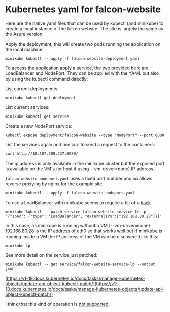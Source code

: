 # Kubernetes yaml for falcon-website

Here are the native yaml files that can be used by kubectl (and minikube) to
create a local instance of the falken website. The site is largely the same as
the Azure version.

Apply the deployment, this will create two pods running the application
on the local machine:

    minikube kubectl -- apply -f falcon-website-deployment.yaml

To access the application apply a service, the two provided here are
LoadBalancer and NodePort. They can be applied with the YAML but also by using
the kubectl command directly:

List current deployments:

    minikube kubectl get deployment

List current services:

    minikube kubectl get service

Create a new NodePort service:

    kubectl expose deployment/falcon-website --type "NodePort" --port 8080

List the services again and use curl to send a request to the containers:

    curl http://10.107.209.237:8080/

The ip address is only available in the minikube cluster but the exposed port
is available on the VM's (or host if using --vm-driver=none) IP address.

`falcon-website-nodeport.yaml` uses a fixed port number and so allows reverse
proxying by nginx for the example site.

    minikube kubectl -- apply -f falcon-website-nodeport.yaml

To use a LoadBalancer with minikube seems to require a bit of a
[hack](https://blog.codonomics.com/2019/02/loadbalancer-support-with-minikube-for-k8s.html)

    minikube kubectl -- patch service falcon-website-service-lb -p '{"spec": {"type": "LoadBalancer", "externalIPs":["192.168.80.28"]}}'

In this case, as minikube is running without a VM (--vm-driver=none)
192.168.80.28 is the IP address of eth0 so that works well but if minikube is
running inside a VM the IP address of the VM can be discovered like this:

    minikube ip

See more detail on the service just patched:

    minikube kubectl -- get service/falcon-website-service-lb --output json

[https://v1-18.docs.kubernetes.io/docs/tasks/manage-kubernetes-objects/update-api-object-kubectl-patch/](https://v1-18.docs.kubernetes.io/docs/tasks/manage-kubernetes-objects/update-api-object-kubectl-patch/)

I think that this kind of operation is [not supported](https://kubernetes.io/docs/tutorials/stateless-application/expose-external-ip-address/).


